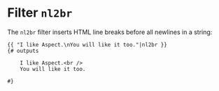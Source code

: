 Filter `nl2br`
==============

<!-- {% raw %} -->

The `nl2br` filter inserts HTML line breaks before all newlines in a string:

```twig
{{ "I like Aspect.\nYou will like it too."|nl2br }}
{# outputs

    I like Aspect.<br />
    You will like it too.

#}
```

<!-- {% endraw %} -->